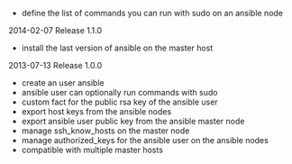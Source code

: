 
* define the list of commands you can run with sudo on an ansible node

2014-02-07 Release 1.1.0

* install the last version of ansible on the master host

2013-07-13 Release 1.0.0

* create an user ansible
* ansible user can optionally run commands with sudo
* custom fact for the public rsa key of the ansible user
* export host keys from the ansible nodes
* export ansible user public key from the ansible master node
* manage ssh_know_hosts on the master node
* manage authorized_keys for the ansible user on the ansible nodes
* compatible with multiple master hosts
